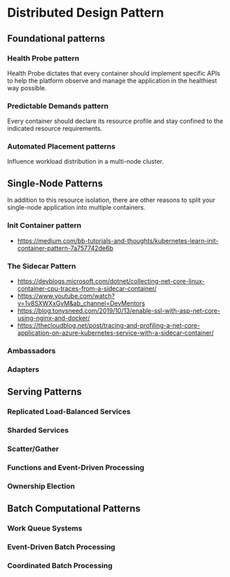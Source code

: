
# Distributed Design Pattern

## Foundational patterns

### Health Probe pattern
Health Probe dictates that every container should implement specific APIs to help the platform observe and manage the application in the healthiest way possible. 

### Predictable Demands pattern
Every container should declare its resource profile and stay confined to the indicated resource requirements. 

### Automated Placement patterns
Influence workload distribution in a multi-node cluster.


## Single-Node Patterns

In addition to this resource isolation, there are other reasons to split your single-node application into multiple containers.
### Init Container pattern
- https://medium.com/bb-tutorials-and-thoughts/kubernetes-learn-init-container-pattern-7a757742de6b

### The Sidecar Pattern
- https://devblogs.microsoft.com/dotnet/collecting-net-core-linux-container-cpu-traces-from-a-sidecar-container/
- https://www.youtube.com/watch?v=1v8SXWXxGvM&ab_channel=DevMentors
- https://blog.tonysneed.com/2019/10/13/enable-ssl-with-asp-net-core-using-nginx-and-docker/
- https://thecloudblog.net/post/tracing-and-profiling-a-net-core-application-on-azure-kubernetes-service-with-a-sidecar-container/

### Ambassadors

### Adapters

## Serving Patterns

### Replicated Load-Balanced Services
### Sharded Services
### Scatter/Gather
### Functions and Event-Driven Processing
### Ownership Election

## Batch Computational Patterns

### Work Queue Systems
### Event-Driven Batch Processing
### Coordinated Batch Processing


